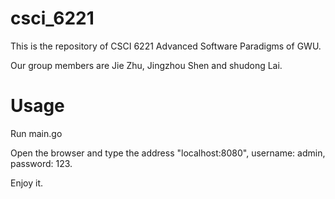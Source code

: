 # csci_6221
This is the repository of CSCI 6221 Advanced Software Paradigms of GWU. 

Our group members are Jie Zhu, Jingzhou Shen and shudong Lai.

# Usage
Run main.go

Open the browser and type the address "localhost:8080", username: admin, password: 123.

Enjoy it.
